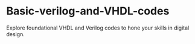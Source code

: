 # Basic-verilog-and-VHDL-codes
Explore foundational VHDL and Verilog codes to hone your skills in digital design.
